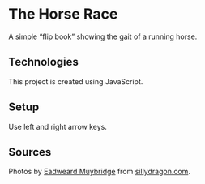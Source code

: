 # The Horse Race

A simple “flip book” showing the gait of a running horse.

## Technologies
This project is created using JavaScript.

## Setup
Use left and right arrow keys.

## Sources
Photos by [Eadweard Muybridge](https://en.wikipedia.org/wiki/Eadweard_Muybridge) from [sillydragon.com](http://sillydragon.com/muybridge/Plate_0626/Plate_Large_0626.html).
